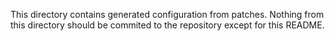 This directory contains generated configuration from patches. 
Nothing from this directory should be commited to the repository except for this README.